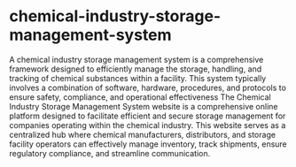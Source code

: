 # chemical-industry-storage-management-system

  
A chemical industry storage management system is a comprehensive framework designed to efficiently manage the storage, handling, and tracking of chemical substances within a facility. This system typically involves a combination of software, hardware, procedures, and protocols to ensure safety, compliance, and operational effectiveness
The Chemical Industry Storage Management System website is a comprehensive online platform designed to facilitate efficient and secure storage management for companies operating within the chemical industry. This website serves as a centralized hub where chemical manufacturers, distributors, and storage facility operators can effectively manage inventory, track shipments, ensure regulatory compliance, and streamline communication.

